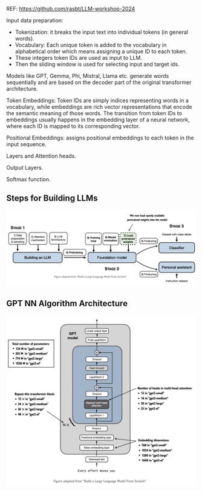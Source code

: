 REF: https://github.com/rasbt/LLM-workshop-2024

Input data preparation:

- Tokenization: it breaks the input text into individual tokens (in general words).
- Vocabulary: Each unique token is added to the vocabulary in alphabetical order which means assigning a unique ID to
  each token.
- These integers token IDs are used as input to LLM.
- Then the sliding window is used for selecting input and target ids.

Models like GPT, Gemma, Phi, Mistral, Llama etc. generate words sequentially and are based on the decoder
part of the original transformer architecture.

Token Embeddings:
Token IDs are simply indices representing words in a vocabulary, while embeddings are rich vector representations that
encode the semantic meaning of those words.
The transition from token IDs to embeddings usually happens in the embedding layer of a neural network, where each ID is
mapped to its corresponding vector.

Positional Embeddings: assigns positional embeddings to each token in the input sequence.

Layers and Attention heads.

Output Layers.

Softmax function.

Steps for Building LLMs
-----------------
![llm_arch.png](llm_steps.png)

GPT NN Algorithm Architecture
--------------------
![gpt_architecture.png](gpt_architecture.png)